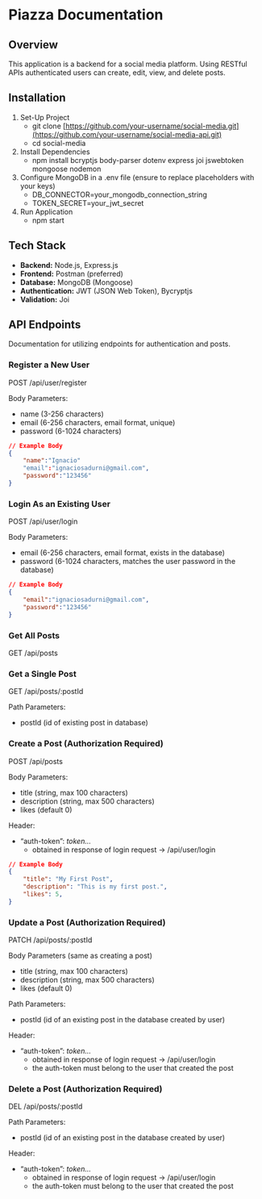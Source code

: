 # Piazza Documentation

## Overview

This application is a backend for a social media platform. Using RESTful APIs authenticated users can create, edit, view, and delete posts. 

## Installation

1. Set-Up Project
    - git clone [https://github.com/your-username/social-media.git](https://github.com/your-username/social-media-api.git)
    - cd social-media
2. Install Dependencies
    - npm install bcryptjs body-parser dotenv express joi jswebtoken mongoose nodemon
3. Configure MongoDB in a .env file (ensure to replace placeholders with your keys)
    - DB_CONNECTOR=your_mongodb_connection_string
    - TOKEN_SECRET=your_jwt_secret
4. Run Application
    - npm start

## Tech Stack

- **Backend:** Node.js, Express.js
- **Frontend:** Postman (preferred)
- **Database:** MongoDB (Mongoose)
- **Authentication:** JWT (JSON Web Token), Bycryptjs
- **Validation:** Joi

## API Endpoints

Documentation for utilizing endpoints for authentication and posts.

### Register a New User

POST /api/user/register

Body Parameters:

- name (3-256 characters)
- email (6-256 characters, email format, unique)
- password (6-1024 characters)

```json
// Example Body
{
    "name":"Ignacio"
    "email":"ignaciosadurni@gmail.com",
    "password":"123456"
}
```

### Login As an Existing User

POST /api/user/login

Body Parameters:

- email (6-256 characters, email format, exists in the database)
- password (6-1024 characters, matches the user password in the database)

```json
// Example Body
{
    "email":"ignaciosadurni@gmail.com",
    "password":"123456"
}
```

### Get All Posts

GET /api/posts

### Get a Single Post

GET /api/posts/:postId

Path Parameters:

- postId (id of existing post in database)

### Create a Post (Authorization Required)

POST /api/posts

Body Parameters:

- title (string, max 100 characters)
- description (string, max 500 characters)
- likes (default 0)

Header:

- “auth-token”: *token…*
    - obtained in response of login request → /api/user/login

```json
// Example Body
{
    "title": "My First Post",
    "description": "This is my first post.",
    "likes": 5,
}
```

### Update a Post (Authorization Required)

PATCH /api/posts/:postId

Body Parameters (same as creating a post)

- title (string, max 100 characters)
- description (string, max 500 characters)
- likes (default 0)

Path Parameters:

- postId (id of an existing post in the database created by user)

Header:

- “auth-token”: *token…*
    - obtained in response of login request → /api/user/login
    - the auth-token must belong to the user that created the post

### Delete a Post (Authorization Required)

DEL /api/posts/:postId

Path Parameters:

- postId (id of an existing post in the database created by user)

Header:

- “auth-token”: *token…*
    - obtained in response of login request → /api/user/login
    - the auth-token must belong to the user that created the post
